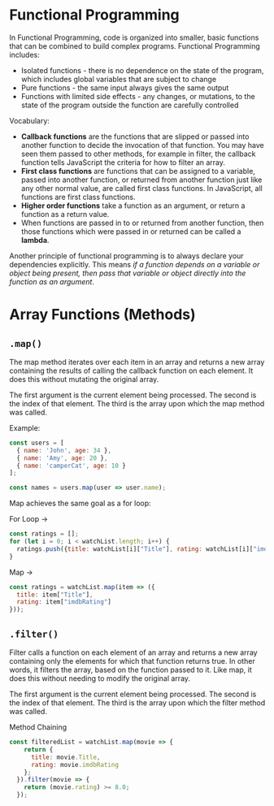 # Functional Programming
In Functional Programming, code is organized into smaller, basic functions that can be combined to build complex programs. Functional Programming includes: 
- Isolated functions - there is no dependence on the state of the program, which includes global variables that are subject to change
- Pure functions - the same input always gives the same output
- Functions with limited side effects - any changes, or mutations, to the state of the program outside the function are carefully controlled

Vocabulary:
- **Callback functions** are the functions that are slipped or passed into another function to decide the invocation of that function. You may have seen them passed to other methods, for example in filter, the callback function tells JavaScript the criteria for how to filter an array.
- **First class functions** are functions that can be assigned to a variable, passed into another function, or returned from another function just like any other normal value, are called first class functions. In JavaScript, all functions are first class functions.
- **Higher order functions**  take a function as an argument, or return a function as a return value.
- When functions are passed in to or returned from another function, then those functions which were passed in or returned can be called a **lambda**.

Another principle of functional programming is to always declare your dependencies explicitly. This means *if a function depends on a variable or object being present, then pass that variable or object directly into the function as an argument*.

# Array Functions (Methods)

## `.map()`
The map method iterates over each item in an array and returns a new array containing the results of calling the callback function on each element. It does this without mutating the original array.

The first argument is the current element being processed. 
The second is the index of that element.
The third is the array upon which the map method was called.

Example:
```js
const users = [
  { name: 'John', age: 34 },
  { name: 'Amy', age: 20 },
  { name: 'camperCat', age: 10 }
];

const names = users.map(user => user.name);
```

Map achieves the same goal as a for loop:

For Loop -> 
```js
const ratings = [];
for (let i = 0; i < watchList.length; i++) {
  ratings.push({title: watchList[i]["Title"], rating: watchList[i]["imdbRating"]});
}
```
Map ->
```js
const ratings = watchList.map(item => ({
  title: item["Title"],
  rating: item["imdbRating"]
}));
```


## `.filter()`

Filter calls a function on each element of an array and returns a new array containing only the elements for which that function returns true. In other words, it filters the array, based on the function passed to it. Like map, it does this without needing to modify the original array.

The first argument is the current element being processed. 
The second is the index of that element. 
The third is the array upon which the filter method was called.

Method Chaining
```js
const filteredList = watchList.map(movie => {
    return {
      title: movie.Title,
      rating: movie.imdbRating
    };
  }).filter(movie => {
    return (movie.rating) >= 8.0;
  });
  ```